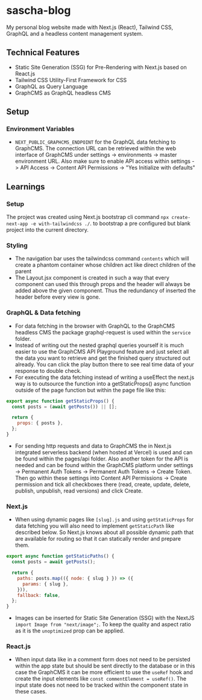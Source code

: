 # sascha-blog

My personal blog website made with Next.js (React), Tailwind CSS, GraphQL and a headless content management system.

## Technical Features

- Static Site Generation (SSG) for Pre-Rendering with Next.js based on React.js
- Tailwind CSS Utility-First Framework for CSS
- GraphQL as Query Language
- GraphCMS as GraphQL headless CMS

## Setup

### Environment Variables

- `NEXT_PUBLIC_GRAPHCMS_ENDPOINT` for the GraphQL data fetching to GraphCMS. The connection URL can be retrieved within the web interface of GraphCMS under settings -> environments -> master environment URL. Also make sure to enable API access within settings -> API Access -> Content API Permissions -> "Yes Initialize with defaults"

## Learnings

### Setup

The project was created using Next.js bootstrap cli command `npx create-next-app -e with-tailwindcss ./`. to bootstrap a pre configured but blank project into the current directory.

### Styling

- The navigation bar uses the tailwindcss command `contents` which will create a phantom container whose children act like direct children of the parent
- The Layout.jsx component is created in such a way that every component can used this through props and the header will always be added above the given component. Thus the redundancy of inserted the header before every view is gone.

### GraphQL & Data fetching

- For data fetching in the browser with GraphQL to the GraphCMS headless CMS the package graphql-request is used within the `service` folder.
- Instead of writing out the nested graphql queries yourself it is much easier to use the GraphCMS API Playground feature and just select all the data you want to retrieve and get the finished query structured out already. You can click the play button there to see real time data of your response to double check.
- For executing the data fetching instead of writing a useEffect the next.js way is to outsource the function into a getStaticProps() async function outside of the page function but within the page file like this:

```javascript
export async function getStaticProps() {
  const posts = (await getPosts()) || [];

  return {
    props: { posts },
  };
}
```

- For sending http requests and data to GraphCMS the in Next.js integrated serverless backend (when hosted at Vercel) is used and can be found within the pages/api folder. Also another token for the API is needed and can be found within the GraphCMS platform under settings -> Permanent Auth Tokens -> Permanent Auth Tokens -> Create Token. Then go within these settings into Content API Permissions -> Create permission and tick all checkboxes there (read, create, update, delete, publish, unpublish, read versions) and click Create.

### Next.js

- When using dynamic pages like `[slug].js` and using `getStaticProps` for data fetching you will also need to implement `getStaticPath` like described below. So Next.js knows about all possible dynamic path that are available for routing so that it can statically render and prepare them.

```javascript
export async function getStaticPaths() {
  const posts = await getPosts();

  return {
    paths: posts.map(({ node: { slug } }) => ({
      params: { slug },
    })),
    fallback: false,
  };
}
```

- Images can be inserted for Static Site Generation (SSG) with the NextJS `import Image from "next/image";`. To keep the quality and aspect ratio as it is the `unoptimized` prop can be applied.

### React.js

- When input data like in a comment form does not need to be persisted within the app state but should be sent directly to the database or in this case the GraphCMS it can be more efficient to use the `useRef` hook and create the input elements like `const commentElement = useRef()`. The input state does not need to be tracked within the component state in these cases.
